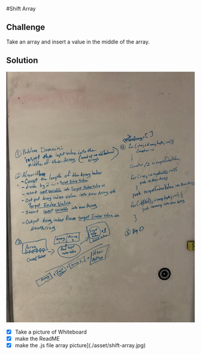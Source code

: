 #Shift Array

## Challenge
Take an array and insert a value in the middle of the array.

## Solution
![reverse array image](./assets/shift-array.JPG)


 - [x] Take a picture of Whiteboard
 - [x] make the ReadME
 - [x] make the .js file
  array picture](./asset/shift-array.jpg)